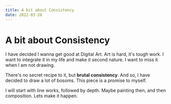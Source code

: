 ```yaml
---
title: A bit about Consistency
date: 2022-03-20
---
```

# A bit about Consistency

I have decided I wanna get good at Digital Art.
Art is hard, it's tough work. I want to integrate it in my life and make it second nature.
I want to miss it when I am not drawing. 

There's no secret recipe to it, but **brutal consistency**. And so, I have decided to draw a lot of bosoms. 
This piece is a promise to myself. 

I will start with line works, followed by depth. Maybe painting then, and then composition.
Lets make it happen.
